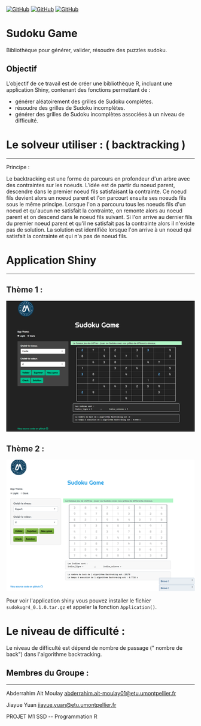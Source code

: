 <a href='https://github.com/abderrahim-ait/Projet_R-Groupe4/graphs/contributors' target="_blank"><img alt='GitHub' src='https://img.shields.io/badge/Contributors-100000?style=plastic&logo=GitHub&logoColor=FDFDF9&labelColor=black&color=23ADF7'/></a>
<a href='https://github.com/abderrahim-ait/Projet_R-Groupe4/blob/main/LICENSE' target="_blank"><img alt='GitHub' src='https://img.shields.io/badge/Licence-100000?style=plastic&logo=GitHub&logoColor=FDFDF9&labelColor=black&color=F77C00'/></a>
<a href='https://github.com/abderrahim-ait/Projet_R-Groupe4/blob/main/R/Application.R' target="_blank"><img alt='GitHub' src='https://img.shields.io/badge/Applictation-100000?style=plastic&logo=GitHub&logoColor=FDFDF9&labelColor=black&color=05EA51'/></a>

# Sudoku Game 
Bibliothèque pour générer, valider, résoudre des puzzles sudoku.

## Objectif
L’objectif de ce travail est de créer une bibliothèque R, incluant une application Shiny, contenant des fonctions permettant de :
- générer aléatoirement des grilles de Sudoku complètes.
- résoudre des grilles de Sudoku incomplètes.
- générer des grilles de Sudoku incomplètes associées à un niveau de difficulté.

# Le solveur utiliser : ( backtracking )
----------------------------------------
Principe :

Le backtracking est une forme de parcours en profondeur d'un arbre avec des contraintes sur les noeuds.
L'idée est de partir du noeud parent, descendre dans le premier noeud fils satisfaisant la contrainte. Ce noeud fils devient alors un noeud parent et l'on parcourt ensuite ses noeuds fils sous le même principe.
Lorsque l'on a parcouru tous les noeuds fils d'un noeud et qu'aucun ne satisfait la contrainte, on remonte alors au noeud parent et on descend dans le noeud fils suivant.
Si l'on arrive au dernier fils du premier noeud parent et qu'il ne satisfait pas la contrainte alors il n'existe pas de solution.
La solution est identifiée lorsque l'on arrive à un noeud qui satisfait la contrainte et qui n'a pas de noeud fils.

# Application Shiny 
-----------------------------------------------
Thème 1 :
---------
<p >
  <img src="https://github.com/abderrahim-ait/Projet_R-Groupe4/blob/main/inst/Sudoku/www/Sudoku.png" width="1000" title="Suduko">
</p>

Thème 2 :
---------
<p align="center">
  <img src="https://github.com/abderrahim-ait/Projet_R-Groupe4/blob/main/inst/Sudoku/www/Sudoku2.png" width="1000" title="Suduko">
</p>


Pour voir l'application shiny vous pouvez installer le fichier `sudokugr4_0.1.0.tar.gz` et appeler la fonction `Application()`.


# Le niveau de difficulté :

Le niveau de difficulté est dépend de nombre de passage (" nombre de back")  dans l'algorithme backtracking.


## Membres du Groupe :
-----------------------

Abderrahim Ait Moulay abderrahim.ait-moulay01@etu.umontpellier.fr

Jiayue Yuan jiayue.yuan@etu.umontpellier.fr




PROJET M1 SSD -- Programmation R











